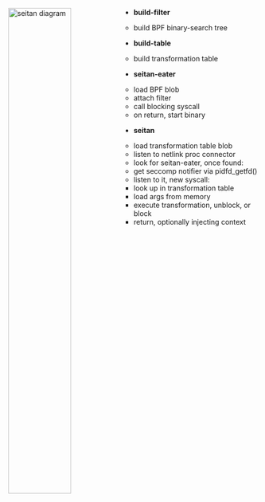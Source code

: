 <!---
SPDX-License-Identifier: GPL-2.0-or-later
Copyright (c) 2023 Red Hat GmbH
Author: Stefano Brivio <sbrivio@redhat.com>
-->

<style>
.markdown-body {
  display: block;
  font-family: Roboto Mono, monospace;
  font-weight: 200;
  font-size: 13pt;
  line-height: 1.5;
}

div > ul {
  float: left;
}
</style>

<img src="/static/seitan.svg" alt="seitan diagram"
 style="object-fit: contain; width: 50%; float: left">

* **build-filter**
    * build BPF binary-search tree

* **build-table**
    * build transformation table

* **seitan-eater**
    * load BPF blob
    * attach filter
    * call blocking syscall
    * on return, start binary

* **seitan**
    * load transformation table blob
    * listen to netlink proc connector
    * look for seitan-eater, once found:
    * get seccomp notifier via pidfd_getfd()
    * listen to it, new syscall:
        * look up in transformation table
        * load args from memory
        * execute transformation, unblock, or block
        * return, optionally injecting context

